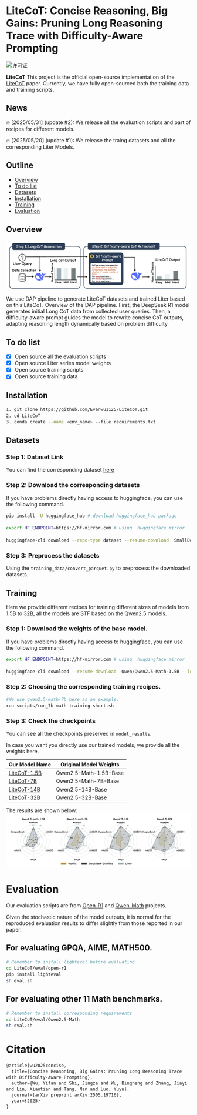 # LiteCoT: Concise Reasoning, Big Gains: Pruning Long Reasoning Trace with Difficulty-Aware Prompting

[![许可证](https://img.shields.io/badge/许可证-Apache%202.0-blue.svg)](https://github.com/huggingface/open-r1/blob/main/LICENSE)

**LiteCoT** This project is the official open-source implementation of the [LiteCoT]() paper. Currently, we have fully open-sourced both the training data and training scripts.

## News

🔥 [2025/05/31] (update #2): We release all the evaluation scripts and part of recipes for different models.

🔥 [2025/05/20] (update #1): We release the traing datasets and all the corresponding Liter Models.

## Outline

* [Overview](#Overview)
* [To do list](#TODO)
* [Datasets](#Datasets)
* [Installation](#Installation)
* [Training](#Training)
* [Evaluation](#Evaluation)


## Overview

![Alt text](assets/teaserfigure.png)

We use DAP pipeline to generate LiteCoT datasets and trained Liter based on this LiteCoT.
Overview of the DAP pipeline. First, the DeepSeek R1 model generates initial Long CoT
data from collected user queries. Then, a difficulty-aware prompt guides the model to rewrite concise
CoT outputs, adapting reasoning length dynamically based on problem difficulty


## To do list

- [x] Open source all the evaluation scripts
- [x] Open source Liter series model weights
- [x] Open source training scripts
- [x] Open source training data

## Installation

```bash
1. git clone https://github.com/Evanwu1125/LiteCoT.git
2. cd LiteCoT
3. conda create --name <env_name> --file requirements.txt
```

## Datasets

### Step 1: Dataset Link
You can find the corresponding dataset [here](https://huggingface.co/datasets/SmallDoge/SmallThoughts)

### Step 2: Download the corresponding datasets

If you have problems directly having access to huggingface, you can use the following command.
```bash
pip install -U huggingface_hub # download huggingface_hub package

export HF_ENDPOINT=https://hf-mirror.com # using  huggingface mirror

huggingface-cli download --repo-type dataset --resume-download  SmallDoge/SmallThoughts --local-dir /path/to/your/dir # terminal download command

```
### Step 3: Preprocess the datasets

Using the ```training_data/convert_parquet.py``` to preprocess the downloaded datasets.

## Training
Here we provide different recipes for training different sizes of models from 1.5B to 32B, all the models are STF based on the Qwen2.5 models.

### Step 1: Download the weights of the base model.

  
If you have problems directly having access to huggingface, you can use the following command.
```bash
export HF_ENDPOINT=https://hf-mirror.com # using  huggingface mirror

huggingface-cli download --resume-download  Qwen/Qwen2.5-Math-1.5B --local-dir model_results/qwen2.5-math-1.5b # terminal download command

```

### Step 2: Choosing the corresponding training recipes.
```bash
#We use qwen2.5-math-7b here as an example.
run scripts/run_7b-math-training-short.sh
```

### Step 3: Check the checkpoints

You can see all the checkpoints preserved in ```model_results```.


In case you want you directly use our trained models, we provide all the weights here.

| Our Model Name | Original Model Weights |
|----------------|------------------------|
| [LiteCoT-1.5B](https://huggingface.co/Evanwu50020/qwen2.5-1.5b-math-shortcot-100k) | Qwen2.5-Math-1.5B-Base |
| [LiteCoT-7B](https://huggingface.co/Evanwu50020/qwen2.5-7b-math-shortcot-100k) | Qwen2.5-Math-7B-Base |
| [LiteCoT-14B](https://huggingface.co/SmallDoge/Qwen2.5-14B-shortcot-100k) | Qwen2.5-14B-Base |
| [LiteCoT-32B](https://huggingface.co/SmallDoge/Qwen2.5-32B-shortcot-100k) | Qwen2.5-32B-Base | 
            
The results are shown below:
![Alt text](assets/scatter_short_vs_ds.png)

# Evaluation

Our evaluation scripts are from [Open-R1](https://github.com/huggingface/open-r1) and [Qwen-Math](https://github.com/QwenLM/Qwen2.5-Math) projects.

Given the stochastic nature of the model outputs, it is normal for the reproduced evaluation results to differ slightly from those reported in our paper.

## For evaluating GPQA, AIME, MATH500.

```bash
# Remember to install lighteval before evaluating 
cd LiteCoT/eval/open-r1
pip install lighteval
sh eval.sh
```


## For evaluating other 11 Math benchmarks.

```bash
# Remember to install corresponding requirements
cd LiteCoT/eval/Qwen2.5-Math
sh eval.sh
```

# Citation

```
@article{wu2025concise,
  title={Concise Reasoning, Big Gains: Pruning Long Reasoning Trace with Difficulty-Aware Prompting},
  author={Wu, Yifan and Shi, Jingze and Wu, Bingheng and Zhang, Jiayi and Lin, Xiaotian and Tang, Nan and Luo, Yuyu},
  journal={arXiv preprint arXiv:2505.19716},
  year={2025}
}
```

            
            
            
            
            
            
            
            
            
          
